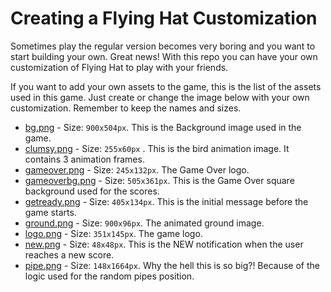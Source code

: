 Creating a Flying Hat Customization
====================================

Sometimes play the regular version becomes very boring and you want
to start building your own. Great news! With this repo you can have your own
customization of Flying Hat to play with your friends.

If you want to add your own assets to the game, this is the list of the assets used in this game. Just create or change the image
below with your own customization. Remember to keep the names and sizes.

- [bg.png](https://raw.githubusercontent.com/ellisonleao/clumsy-bird/gh-pages/data/img/bg.png) - Size: `900x504px`. This is the Background image used in the game.
- [clumsy.png](https://raw.githubusercontent.com/ellisonleao/clumsy-bird/gh-pages/data/img/prod/clumsy.png) - Size: `255x60px` . This is the bird animation image. It contains 3 animation frames.
- [gameover.png](https://raw.githubusercontent.com/ellisonleao/clumsy-bird/gh-pages/data/img/gameover.png) - Size: `245x132px`. The Game Over logo.
- [gameoverbg.png](https://raw.githubusercontent.com/ellisonleao/clumsy-bird/gh-pages/data/img/gameoverbg.png) - Size: `505x361px`. This is the Game Over square background used for the scores.
- [getready.png](https://raw.githubusercontent.com/ellisonleao/clumsy-bird/gh-pages/data/img/getready.png) - Size: `405x134px`. This is the initial message before the game starts.
- [ground.png](https://raw.githubusercontent.com/ellisonleao/clumsy-bird/gh-pages/data/img/ground.png) - Size: `900x96px`. The animated ground image.
- [logo.png](https://raw.githubusercontent.com/ellisonleao/clumsy-bird/gh-pages/data/img/logo.png) - Size: `351x145px`. The game logo.
- [new.png](https://raw.githubusercontent.com/ellisonleao/clumsy-bird/gh-pages/data/img/new.png) - Size: `48x48px`. This is the NEW notification when the user reaches a new score.
- [pipe.png](https://raw.githubusercontent.com/ellisonleao/clumsy-bird/gh-pages/data/img/pipe.png) - Size: `148x1664px`. Why the hell this is so big?! Because of the logic used for the random pipes position.
